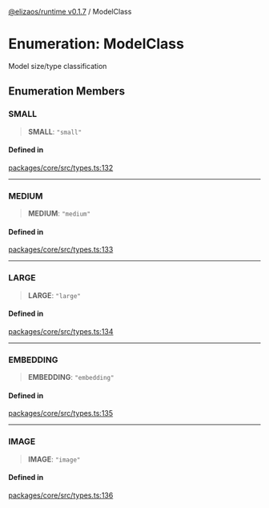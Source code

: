 [@elizaos/runtime v0.1.7](../index.md) / ModelClass

# Enumeration: ModelClass

Model size/type classification

## Enumeration Members

### SMALL

> **SMALL**: `"small"`

#### Defined in

[packages/core/src/types.ts:132](https://github.com/elizaOS/eliza/blob/main/packages/core/src/types.ts#L132)

---

### MEDIUM

> **MEDIUM**: `"medium"`

#### Defined in

[packages/core/src/types.ts:133](https://github.com/elizaOS/eliza/blob/main/packages/core/src/types.ts#L133)

---

### LARGE

> **LARGE**: `"large"`

#### Defined in

[packages/core/src/types.ts:134](https://github.com/elizaOS/eliza/blob/main/packages/core/src/types.ts#L134)

---

### EMBEDDING

> **EMBEDDING**: `"embedding"`

#### Defined in

[packages/core/src/types.ts:135](https://github.com/elizaOS/eliza/blob/main/packages/core/src/types.ts#L135)

---

### IMAGE

> **IMAGE**: `"image"`

#### Defined in

[packages/core/src/types.ts:136](https://github.com/elizaOS/eliza/blob/main/packages/core/src/types.ts#L136)
